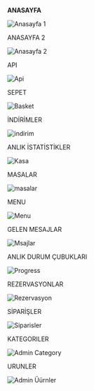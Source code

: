 **ANASAYFA**

![Anasayfa 1](https://github.com/user-attachments/assets/900c8265-8784-404f-9df8-926bb41f54a1)

ANASAYFA 2

![Anasayfa 2](https://github.com/user-attachments/assets/8272ac94-91c6-4095-9e1d-276ae5457502)

API

![Api](https://github.com/user-attachments/assets/1cd1227e-a645-4d3a-a479-162d1db2ec09)

SEPET

![Basket](https://github.com/user-attachments/assets/611afa36-329a-4701-a5ed-8251a74864f9)

İNDİRİMLER

![indirim](https://github.com/user-attachments/assets/5b3a7136-c945-4fb5-9502-aa6196cbc0af)

ANLIK İSTATİSTİKLER

![Kasa](https://github.com/user-attachments/assets/a390058b-af66-43df-9f71-6743ff808492)

MASALAR

![masalar](https://github.com/user-attachments/assets/26d883e0-8f72-4141-8aa9-65efd5821f1a)

MENU

![Menu](https://github.com/user-attachments/assets/7c214a37-bfd5-4b4f-97b1-c34395f2e364)

GELEN MESAJLAR

![Msajlar](https://github.com/user-attachments/assets/bbe1051a-9843-47a0-8d34-ce634aa2d8f6)

ANLIK DURUM ÇUBUKLARI

![Progress](https://github.com/user-attachments/assets/95812c20-a1e7-478a-bc22-21a6fea97eef)

REZERVASYONLAR

![Rezervasyon](https://github.com/user-attachments/assets/0ece0679-47a9-44fd-a20b-9ccac4498b55)

SİPARİŞLER

![Siparisler](https://github.com/user-attachments/assets/2c726c24-2e57-4232-b0c0-b2060afec349)

KATEGORILER

![Admin Category](https://github.com/user-attachments/assets/df8cabd6-1b2d-4666-ae3f-b24ad53abb3e)

URUNLER

![Admin Üürnler](https://github.com/user-attachments/assets/b6959248-6830-4432-8343-745887d2f008)

